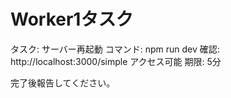 # Worker1タスク

タスク: サーバー再起動
コマンド: npm run dev
確認: http://localhost:3000/simple アクセス可能
期限: 5分

完了後報告してください。